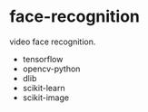 # face-recognition

video face recognition.

- tensorflow
- opencv-python
- dlib
- scikit-learn
- scikit-image